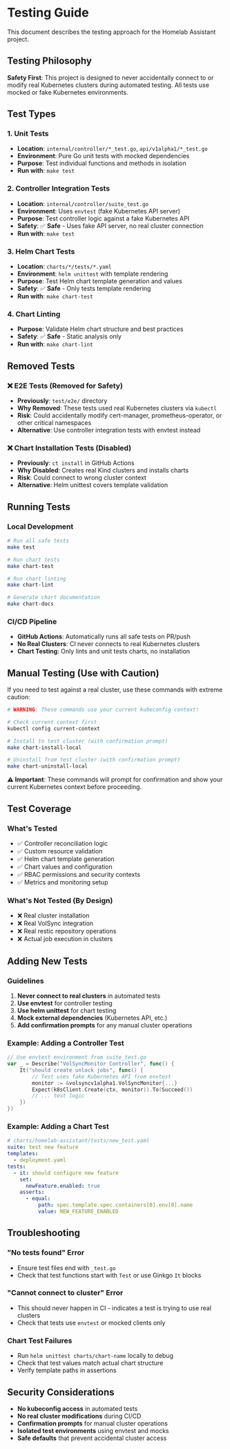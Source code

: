 # Testing Guide

This document describes the testing approach for the Homelab Assistant project.

## Testing Philosophy

**Safety First**: This project is designed to never accidentally connect to or modify real Kubernetes clusters during automated testing. All tests use mocked or fake Kubernetes environments.

## Test Types

### 1. Unit Tests
- **Location**: `internal/controller/*_test.go`, `api/v1alpha1/*_test.go`
- **Environment**: Pure Go unit tests with mocked dependencies
- **Purpose**: Test individual functions and methods in isolation
- **Run with**: `make test`

### 2. Controller Integration Tests
- **Location**: `internal/controller/suite_test.go`
- **Environment**: Uses `envtest` (fake Kubernetes API server)
- **Purpose**: Test controller logic against a fake Kubernetes API
- **Safety**: ✅ **Safe** - Uses fake API server, no real cluster connection
- **Run with**: `make test`

### 3. Helm Chart Tests
- **Location**: `charts/*/tests/*.yaml`
- **Environment**: `helm unittest` with template rendering
- **Purpose**: Test Helm chart template generation and values
- **Safety**: ✅ **Safe** - Only tests template rendering
- **Run with**: `make chart-test`

### 4. Chart Linting
- **Purpose**: Validate Helm chart structure and best practices
- **Safety**: ✅ **Safe** - Static analysis only
- **Run with**: `make chart-lint`

## Removed Tests

### ❌ E2E Tests (Removed for Safety)
- **Previously**: `test/e2e/` directory
- **Why Removed**: These tests used real Kubernetes clusters via `kubectl`
- **Risk**: Could accidentally modify cert-manager, prometheus-operator, or other critical namespaces
- **Alternative**: Use controller integration tests with envtest instead

### ❌ Chart Installation Tests (Disabled)
- **Previously**: `ct install` in GitHub Actions
- **Why Disabled**: Creates real Kind clusters and installs charts
- **Risk**: Could connect to wrong cluster context
- **Alternative**: Helm unittest covers template validation

## Running Tests

### Local Development
```bash
# Run all safe tests
make test

# Run chart tests
make chart-test

# Run chart linting
make chart-lint

# Generate chart documentation
make chart-docs
```

### CI/CD Pipeline
- **GitHub Actions**: Automatically runs all safe tests on PR/push
- **No Real Clusters**: CI never connects to real Kubernetes clusters
- **Chart Testing**: Only lints and unit tests charts, no installation

## Manual Testing (Use with Caution)

If you need to test against a real cluster, use these commands with extreme caution:

```bash
# WARNING: These commands use your current kubeconfig context!

# Check current context first
kubectl config current-context

# Install to test cluster (with confirmation prompt)
make chart-install-local

# Uninstall from test cluster (with confirmation prompt)  
make chart-uninstall-local
```

**⚠️ Important**: These commands will prompt for confirmation and show your current Kubernetes context before proceeding.

## Test Coverage

### What's Tested
- ✅ Controller reconciliation logic
- ✅ Custom resource validation
- ✅ Helm chart template generation
- ✅ Chart values and configuration
- ✅ RBAC permissions and security contexts
- ✅ Metrics and monitoring setup

### What's Not Tested (By Design)
- ❌ Real cluster installation
- ❌ Real VolSync integration
- ❌ Real restic repository operations
- ❌ Actual job execution in clusters

## Adding New Tests

### Guidelines
1. **Never connect to real clusters** in automated tests
2. **Use envtest** for controller testing
3. **Use helm unittest** for chart testing
4. **Mock external dependencies** (Kubernetes API, etc.)
5. **Add confirmation prompts** for any manual cluster operations

### Example: Adding a Controller Test
```go
// Use envtest environment from suite_test.go
var _ = Describe("VolSyncMonitor Controller", func() {
    It("should create unlock jobs", func() {
        // Test uses fake Kubernetes API from envtest
        monitor := &volsyncv1alpha1.VolSyncMonitor{...}
        Expect(k8sClient.Create(ctx, monitor)).To(Succeed())
        // ... test logic
    })
})
```

### Example: Adding a Chart Test
```yaml
# charts/homelab-assistant/tests/new_test.yaml
suite: test new feature
templates:
  - deployment.yaml
tests:
  - it: should configure new feature
    set:
      newFeature.enabled: true
    asserts:
      - equal:
          path: spec.template.spec.containers[0].env[0].name
          value: NEW_FEATURE_ENABLED
```

## Troubleshooting

### "No tests found" Error
- Ensure test files end with `_test.go`
- Check that test functions start with `Test` or use Ginkgo `It` blocks

### "Cannot connect to cluster" Error
- This should never happen in CI - indicates a test is trying to use real clusters
- Check that tests use `envtest` or mocked clients only

### Chart Test Failures
- Run `helm unittest charts/chart-name` locally to debug
- Check that test values match actual chart structure
- Verify template paths in assertions

## Security Considerations

- **No kubeconfig access** in automated tests
- **No real cluster modifications** during CI/CD
- **Confirmation prompts** for manual cluster operations
- **Isolated test environments** using envtest and mocks
- **Safe defaults** that prevent accidental cluster access
